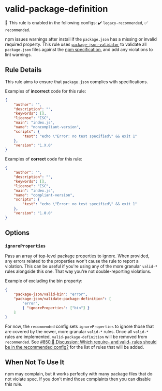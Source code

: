 # valid-package-definition

💼 This rule is enabled in the following configs: ✔️ `legacy-recommended`, ✅ `recommended`.

<!-- end auto-generated rule header -->

npm issues warnings after install if the `package.json` has a missing or invalid required property.
This rule uses [`package-json-validator`][pjv] to validate all `package.json` files against the [npm specification][npm-spec], and add any violations to lint warnings.

## Rule Details

This rule aims to ensure that `package.json` complies with specifications.

Examples of **incorrect** code for this rule:

```json
{
	"author": "",
	"description": "",
	"keywords": [],
	"license": "ISC",
	"main": "index.js",
	"name": "noncompliant-version",
	"scripts": {
		"test": "echo \"Error: no test specified\" && exit 1"
	},
	"version": "1.X.0"
}
```

Examples of **correct** code for this rule:

```json
{
	"author": "",
	"description": "",
	"keywords": [],
	"license": "ISC",
	"main": "index.js",
	"name": "compliant-version",
	"scripts": {
		"test": "echo \"Error: no test specified\" && exit 1"
	},
	"version": "1.0.0"
}
```

## Options

### `ignoreProperties`

Pass an array of top-level package properties to ignore.
When provided, any errors related to the properties won't cause the rule to report a violation.
This can be useful if you're using any of the more granular `valid-*` rules alongside this one.
That way you're not double-reporting violations.

Example of excluding the bin property:

```json
{
	"package-json/valid-bin": "error",
	"package-json/validate-package-definition": [
		"error",
		{ "ignoreProperties": ["bin"] }
	]
}
```

For now, the `recommended` config sets `ignoreProperties` to ignore those that are covered by the newer, more granular `valid-*` rules.
Once all `valid-*` rules are implemented, `valid-package-definition` will be removed from `recommended`.
See [#850 💬 Discussion: Which require- and valid- rules should be in the recommended config?](https://github.com/JoshuaKGoldberg/eslint-plugin-package-json/issues/850) for the list of rules that will be added.

## When Not To Use It

npm may complain, but it works perfectly with many package files that do not violate spec.
If you don't mind those complaints then you can disable this rule.

[pjv]: https://github.com/gorillamania/package.json-validator
[npm-spec]: https://docs.npmjs.com/files/package.json
